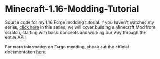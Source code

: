 # Minecraft-1.16-Modding-Tutorial

Source code for my 1.16 Forge modding tutorial. If you haven't watched my series, [click here](https://www.youtube.com/watch?v=JOTH1eDP99Y&list=PLDhiRTZ_vnoUI3-9z0Zg-I8tTSp3EfOia)
In this series, we will cover building a Minecraft Mod from scratch, starting with basic concepts and working our way through the entire API! 

For more information on Forge modding, check out the official documentation [here](https://mcforge.readthedocs.io/en/1.15.x/).
